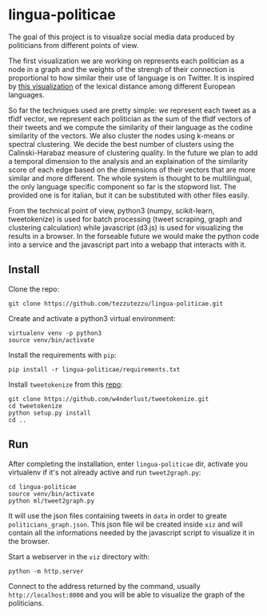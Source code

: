 # lingua-politicae
The goal of this project is to visualize social media data produced by politicians from different points of view.

The first visualization we are working on represents each politician as a node in a graph and the weights of the strengh of their connection is proportional to how similar their use of language is on Twitter. It is inspired by [this visualization](https://trello-attachments.s3.amazonaws.com/59da8a7cce93f206776c1d12/59db53014b9d8b772ecfc033/6087102ce596d7f73e59771f8d5b62e6/lexical-distance-among-the-languages-of-europe-mid-size.png) of the lexical distance among different European languages.

So far the techniques used are pretty simple: we represent each tweet as a tfidf vector, we represent each politician as the sum of the tfidf vectors of their tweets and we compute the similarity of their language as the codine similarity of the vectors.
We also cluster the nodes using k-means or spectral clustering. We decide the best number of clusters using the Calinski-Harabaz measure of clustering quality.
In the future we plan to add a temporal dimension to the analysis and an explaination of the  similarity score of each edge based on the dimensions of their vectors that are more similar and more different.
The whole system is thought to be multilingual, the only language specific component so far is the stopword list. The provided one is for italian, but it can be substituted with other files easily.

From the technical point of view, python3 (numpy, scikit-learn, tweetokenize) is used for batch processing (tweet scraping, graph and clustering calculation) while javascript (d3.js) is used for visualizing the results in a browser.
In the forseable future we would make the python code into a service and the javascript part into a webapp that interacts with it.

Install
-------

Clone the repo:

    git clone https://github.com/tezzutezzu/lingua-politicae.git

Create and activate a python3 virtual environment:

    virtualenv venv -p python3
    source venv/bin/activate

Install the requirements with `pip`:

    pip install -r lingua-politicae/requirements.txt

Install `tweetokenize` from this [repo](https://github.com/w4nderlust/tweetokenize):

    git clone https://github.com/w4nderlust/tweetokenize.git
    cd tweetokenize
    python setup.py install
    cd ..


Run
---

After completing the installation, enter `lingua-politicae` dir, activate you virtualenv if it's not already active and run `tweet2graph.py`:

    cd lingua-politicae
    source venv/bin/activate
    python ml/tweet2graph.py

It will use the json files containing tweets in `data` in order to greate `politicians_graph.json`. This json file wil be created inside `xiz` and  will contain all the informations needed by the javascript script to visualize it in the browser.

Start a webserver in the `viz` directory with:

    python -m http.server

Connect to the address returned by the command, usually `http://localhost:8000` and you will be able to visualize the graph of the politicians.
